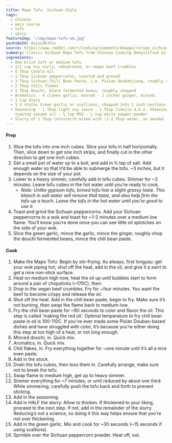 ```yaml
---
title: Mapo Tofu, Sichuan Style
tags:
  - chinese
  - main course
  - tofu
  - spicy
featureImg: "/img/mapo-tofu-sm.jpg"
youtubeId: AujuLHK3hvs
source: https://www.reddit.com/r/Cooking/comments/bkwppx/recipe_sichuan_mapo_tofu_revisited_%E9%BA%BB%E5%A9%86%E8%B1%86%E8%85%90/
summary: Classic Sichuan Mapo Tofu from Chinese Cooking Demystified with vegan modifications.
ingredients:
  - One brick Soft or medium tofu
  - 1/2 cup Soy curls, rehydrated, or vegan beef crumbles
  - 5 Tbsp Canola oil
  - 1 Tbsp Sichuan peppercorns, toasted and ground
  - 3 Tbsp Sichuan Chili Bean Paste, i.e. Pixian Doubanjiang, roughly chopped
  - 2 Tbsp Chili flakes
  - 1 Tbsp Douchi, black fermented beans, roughly chopped
  - Aromatics - 4 cloves garlic, minced - 2 inches ginger, minced.
  - 1 Cup Stock
  - 1-2 stalks Green garlic or scallions, chopped into 1 inch sections.
  - Seasoning - 1 Tbsp light soy sauce - 1 Tbsp liaojiu a.k.a. Shaoxing wine - ½ Tbsp
    toasted sesame oil - ¼ tsp MSG - ¼ tsp white pepper powder
  - Slurry of 1 Tbsp cornstarch mixed with ~1-2 Tbsp water, as needed
---
```


#### Prep

1. Slice the tofu into one inch cubes. Slice your tofu in half horizontally. Then, slice down to get one inch strips, and finally cut in the other direction to get one inch cubes.
2. Get a small pot of water up to a boil, and add in ½ tsp of salt. Add enough water so that it’d be able to submerge the tofu. \~3 inches, but it depends on the size of your pot.
3. Lower to a heavy simmer, carefully add in tofu cubes. Simmer for \~3 minutes. Leave tofu cubes in the hot water until you’re ready to cook.
   - _Note: Unlike gypsum tofu, brined tofu has a slight grassy taste. This blanch in salt water will remove that taste, and also help firm the tofu up a touch. Leave the tofu in the hot water until you’re good to use it._
4. Toast and grind the Sichuan peppercorns. Add your Sichuan peppercorns to a wok and toast for \~1-2 minutes over a medium low flame. You’ll know you’re done once you can see little oil splotches on the side of your wok.
5. Slice the green garlic, mince the garlic, mince the ginger, roughly chop the douchi fermented beans, mince the chili bean paste.

#### Cook

1.  Make the Mapo Tofu: Begin by stir-frying. As always, first longyau: get your wok piping hot, shut off the heat, add in the oil, and give it a swirl to get a nice non-stick surface.
2.  Heat on medium high now, heat the oil up until bubbles start to form around a pair of chopsticks (\~170C), then:
3.  Drop in the vegan beef crumbles. Fry for \~four minutes. You want the beef to become crispy and release the oil.
4.  Shut off the heat. Add in the chili bean paste, begin to fry. Make sure it’s not burning, then swap the flame back to medium-low.
5.  Fry the chili bean paste for \~90 seconds to color and flavor the oil. This step is called ‘making the red oil.’ Optimal temperature to fry chili bean paste in oil is 100-110C. If you’ve ever made some Pixian Douban-based dishes and have struggled with color, it’s because you’re either doing this step at too high of a heat, or not long enough.
6.  Minced douchi, in. Quick mix.
7.  Aromatics, in. Quick mix.
8.  Chili flakes, in. Fry everything together for \~one minute until it’s all a nice even paste.
9.  Add in the stock.
10. Drain the tofu cubes, then toss them in. Carefully arrange, make sure not to break the tofu.
11. Swap flame to medium high, get up to heavy simmer.
12. Simmer everything for \~7 minutes, or until reduced by about one third. While simmering, carefully push the tofu back and forth to prevent sticking.
13. Add in the seasoning.
14. Add in HALF the slurry. Allow to thicken. If thickened to your liking, proceed to the next step. If not, add in the remainder of the slurry. Reducing’s not a science, so doing it this way helps ensure that you’re not over thickening.
15. Add in the green garlic. Mix and cook for \~30 seconds (\~15 seconds if using scallions).
16. Sprinkle over the Sichuan peppercorn powder. Heat off, out.
